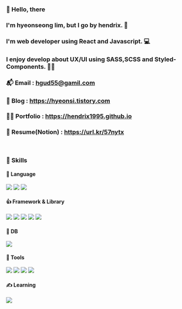 ### 👋 Hello, there
### I'm hyeonseong lim, but I go by hendrix. 🎸
### I'm web developer using React and Javascript. 💻
### I enjoy develop about UX/UI using SASS,SCSS and Styled-Components. 🙆‍♂️
### 📬 Email : hgud55@gamil.com
### 📝 Blog : https://hyeonsi.tistory.com
### 🙋‍♂️ Portfolio : https://hendrix1995.github.io
### 📄 Resume(Notion) : https://url.kr/57nytx

<br />

### 💪 Skills
#### 👊 Language

<p>
<img src="https://img.shields.io/badge/JavaScript-FF7800?style=flat-square&logo=JavaScript&logoColor=white"/>
<img src="https://img.shields.io/badge/CSS3-1572B6?style=flat-square&logo=CSS3&logoColor=white"/>
<img src="https://img.shields.io/badge/HTML-E34F26?style=flat-square&logo=HTML5&logoColor=white"/>
</p>

#### 👍 Framework & Library

<p>
<img src="https://img.shields.io/badge/React-61DAFB?style=flat-square&logo=React&logoColor=white"/>
<img src="https://img.shields.io/badge/Sass-CC6699?style=flat-square&logo=Sass&logoColor=white"/>
<img src="https://img.shields.io/badge/Styled Components-DB7093?style=flat-square&logo=styled-components&logoColor=white"/>
<img src="https://img.shields.io/badge/Node.js-339933?style=flat-square&logo=Node.js&logoColor=white"/>
<img src="https://img.shields.io/badge/Express-gray?style=flat-square&logo=Express&logoColor=white"/>
</p>

#### 📂 DB

<p>
<img src="https://img.shields.io/badge/MySQL-4479A1?style=flat-square&logo=MySQL&logoColor=white"/>
</p>

#### 🔨 Tools

<p>
<img src="https://img.shields.io/badge/GitHub-181717?style=flat-square&logo=GitHub&logoColor=white"/>
<img src="https://img.shields.io/badge/Figma-F24E1E?style=flat-square&logo=Figma&logoColor=white"/>
<img src="https://img.shields.io/badge/Notion-000000?style=flat-square&logo=Notion&logoColor=white"/>
<img src="https://img.shields.io/badge/Amazon AWS-232F3E?style=flat-square&logo=Amazon AWS&logoColor=white"/>
</p>

#### ✍️ Learning

<p>
<img src="https://img.shields.io/badge/TypeScript-3178C6?style=flat-square&logo=TypeScript&logoColor=white"/>
</p>
